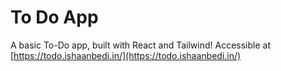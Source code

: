 # To Do App

A basic To-Do app, built with React and Tailwind!
Accessible at [https://todo.ishaanbedi.in/](https://todo.ishaanbedi.in/)

